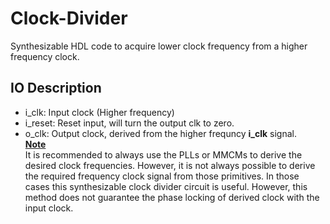 # Clock-Divider
Synthesizable HDL code to acquire lower clock frequency from a higher frequency clock.
## IO Description
- i_clk: Input clock (Higher frequency)
- i_reset: Reset input, will turn the output clk to zero.
- o_clk: Output clock, derived from the higher frequncy **i_clk** signal.<br>
<ins>**Note**</ins><br>
It is recommended to always use the PLLs or MMCMs to derive the desired clock frequencies. However, it is not always possible to derive the required frequency clock signal from those primitives. In those cases this synthesizable clock divider circuit is useful. However, this method does not guarantee the phase locking of derived clock with the input clock.
